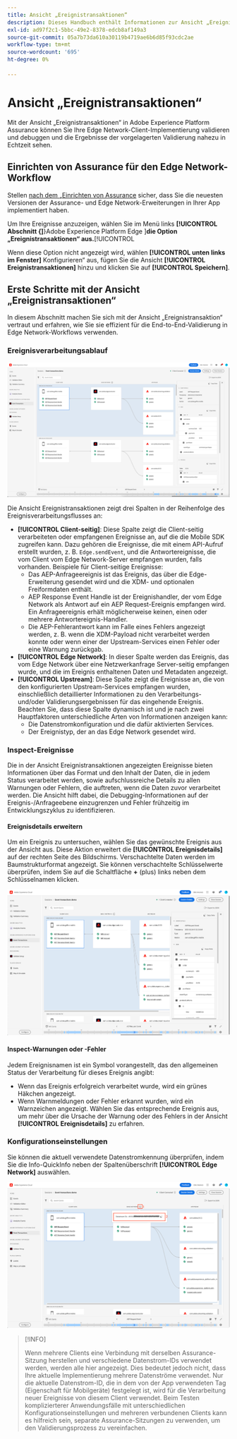 ```yaml
---
title: Ansicht „Ereignistransaktionen“
description: Dieses Handbuch enthält Informationen zur Ansicht „Ereignistransaktionen“ in Adobe Experience Platform Assurance.
exl-id: ad97f2c1-5bbc-49e2-8378-edcb8af149a3
source-git-commit: 05a7b73da610a30119b4719ae6b6d85f93cdc2ae
workflow-type: tm+mt
source-wordcount: '695'
ht-degree: 0%

---
```


# Ansicht „Ereignistransaktionen“

Mit der Ansicht „Ereignistransaktionen“ in Adobe Experience Platform Assurance können Sie Ihre Edge Network-Client-Implementierung validieren und debuggen und die Ergebnisse der vorgelagerten Validierung nahezu in Echtzeit sehen.

## Einrichten von Assurance für den Edge Network-Workflow

Stellen [ nach dem „Einrichten von Assurance](../tutorials/implement-assurance.md) sicher, dass Sie die neuesten Versionen der Assurance- und Edge Network-Erweiterungen in Ihrer App implementiert haben.

Um Ihre Ereignisse anzuzeigen, wählen Sie im Menü links **[!UICONTROL Abschnitt {]**}Adobe Experience Platform Edge ]**die Option „Ereignistransaktionen“ aus.**[!UICONTROL 

Wenn diese Option nicht angezeigt wird, wählen **[!UICONTROL unten links im Fenster]** Konfigurieren“ aus, fügen Sie die Ansicht **[!UICONTROL Ereignistransaktionen]** hinzu und klicken Sie auf **[!UICONTROL Speichern]**.

## Erste Schritte mit der Ansicht „Ereignistransaktionen“

In diesem Abschnitt machen Sie sich mit der Ansicht „Ereignistransaktion“ vertraut und erfahren, wie Sie sie effizient für die End-to-End-Validierung in Edge Network-Workflows verwenden.

### Ereignisverarbeitungsablauf

![Ansicht „Ereignistransaktionen“](./images/event-transactions/event-transactions-view.png)

Die Ansicht Ereignistransaktionen zeigt drei Spalten in der Reihenfolge des Ereignisverarbeitungsflusses an:

- **[!UICONTROL Client-seitig]**: Diese Spalte zeigt die Client-seitig verarbeiteten oder empfangenen Ereignisse an, auf die die Mobile SDK zugreifen kann. Dazu gehören die Ereignisse, die mit einem API-Aufruf erstellt wurden, z. B. `Edge.sendEvent`, und die Antwortereignisse, die vom Client vom Edge Network-Server empfangen wurden, falls vorhanden. Beispiele für Client-seitige Ereignisse:
   - Das AEP-Anfrageereignis ist das Ereignis, das über die Edge-Erweiterung gesendet wird und die XDM- und optionalen Freiformdaten enthält.
   - AEP Response Event Handle ist der Ereignishandler, der vom Edge Network als Antwort auf ein AEP Request-Ereignis empfangen wird. Ein Anfrageereignis erhält möglicherweise keinen, einen oder mehrere Antwortereignis-Handler.
   - Die AEP-Fehlerantwort kann im Falle eines Fehlers angezeigt werden, z. B. wenn die XDM-Payload nicht verarbeitet werden konnte oder wenn einer der Upstream-Services einen Fehler oder eine Warnung zurückgab.
- **[!UICONTROL Edge Network]**: In dieser Spalte werden das Ereignis, das vom Edge Network über eine Netzwerkanfrage Server-seitig empfangen wurde, und die im Ereignis enthaltenen Daten und Metadaten angezeigt.
- **[!UICONTROL Upstream]**: Diese Spalte zeigt die Ereignisse an, die von den konfigurierten Upstream-Services empfangen wurden, einschließlich detaillierter Informationen zu den Verarbeitungs- und/oder Validierungsergebnissen für das eingehende Ereignis.
Beachten Sie, dass diese Spalte dynamisch ist und je nach zwei Hauptfaktoren unterschiedliche Arten von Informationen anzeigen kann:
   - Die Datenstromkonfiguration und die dafür aktivierten Services.
   - Der Ereignistyp, der an das Edge Network gesendet wird.

### Inspect-Ereignisse

Die in der Ansicht Ereignistransaktionen angezeigten Ereignisse bieten Informationen über das Format und den Inhalt der Daten, die in jedem Status verarbeitet werden, sowie aufschlussreiche Details zu allen Warnungen oder Fehlern, die auftreten, wenn die Daten zuvor verarbeitet werden. Die Ansicht hilft dabei, die Debugging-Informationen auf der Ereignis-/Anfrageebene einzugrenzen und Fehler frühzeitig im Entwicklungszyklus zu identifizieren.

#### Ereignisdetails erweitern

Um ein Ereignis zu untersuchen, wählen Sie das gewünschte Ereignis aus der Ansicht aus. Diese Aktion erweitert die **[!UICONTROL Ereignisdetails]** auf der rechten Seite des Bildschirms.
Verschachtelte Daten werden im Baumstrukturformat angezeigt. Sie können verschachtelte Schlüsselwerte überprüfen, indem Sie auf die Schaltfläche **+** (plus) links neben dem Schlüsselnamen klicken.

![Ereignisdetails](./images/event-transactions/event-details.png)

#### Inspect-Warnungen oder -Fehler

Jedem Ereignisnamen ist ein Symbol vorangestellt, das den allgemeinen Status der Verarbeitung für dieses Ereignis angibt:

- Wenn das Ereignis erfolgreich verarbeitet wurde, wird ein grünes Häkchen angezeigt.
- Wenn Warnmeldungen oder Fehler erkannt wurden, wird ein Warnzeichen angezeigt. Wählen Sie das entsprechende Ereignis aus, um mehr über die Ursache der Warnung oder des Fehlers in der Ansicht **[!UICONTROL Ereignisdetails]** zu erfahren.

### Konfigurationseinstellungen

Sie können die aktuell verwendete Datenstromkennung überprüfen, indem Sie die Info-QuickInfo neben der Spaltenüberschrift **[!UICONTROL Edge Network]** auswählen.

![Anzeigen der Datenstrom-ID](./images/event-transactions/show-datastream-id.png)

>[!INFO]
>
>Wenn mehrere Clients eine Verbindung mit derselben Assurance-Sitzung herstellen und verschiedene Datenstrom-IDs verwendet werden, werden alle hier angezeigt. Dies bedeutet jedoch nicht, dass Ihre aktuelle Implementierung mehrere Datenströme verwendet. Nur die aktuelle Datenstrom-ID, die in dem von der App verwendeten Tag (Eigenschaft für Mobilgeräte) festgelegt ist, wird für die Verarbeitung neuer Ereignisse von diesem Client verwendet. Beim Testen komplizierterer Anwendungsfälle mit unterschiedlichen Konfigurationseinstellungen und mehreren verbundenen Clients kann es hilfreich sein, separate Assurance-Sitzungen zu verwenden, um den Validierungsprozess zu vereinfachen.
